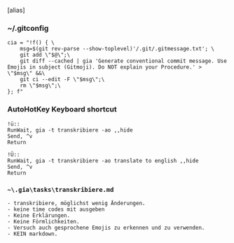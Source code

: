 [alias]
### ~/.gitconfig
```
cia = "!f() { \
    msg=$(git rev-parse --show-toplevel)'/.git/.gitmessage.txt'; \
    git add \"$@\";\
    git diff --cached | gia 'Generate conventional commit message. Use Emojis in subject (Gitmoji). Do NOT explain your Procedure.' > \"$msg\" &&\
    git ci --edit -F \"$msg\";\
    rm \"$msg\";\
}; f"
```


### AutoHotKey Keyboard shortcut
```ahk
!ü::
RunWait, gia -t transkribiere -ao ,,hide
Send, ^v
Return

!Ü::
RunWait, gia -t transkribiere -ao translate to english ,,hide
Send, ^v
Return
```

### `~\.gia\tasks\transkribiere.md`
```
- transkribiere, möglichst wenig Änderungen.
- keine time codes mit ausgeben
- Keine Erklärungen.
- Keine Förmlichkeiten.
- Versuch auch gesprochene Emojis zu erkennen und zu verwenden.
- KEIN markdown.
```
